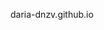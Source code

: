 daria-dnzv.github.io
<!---
daria-dnzv/daria-dnzv is a ✨ special ✨ repository because its `README.md` (this file) appears on your GitHub profile.
You can click the Preview link to take a look at your changes.
--->
